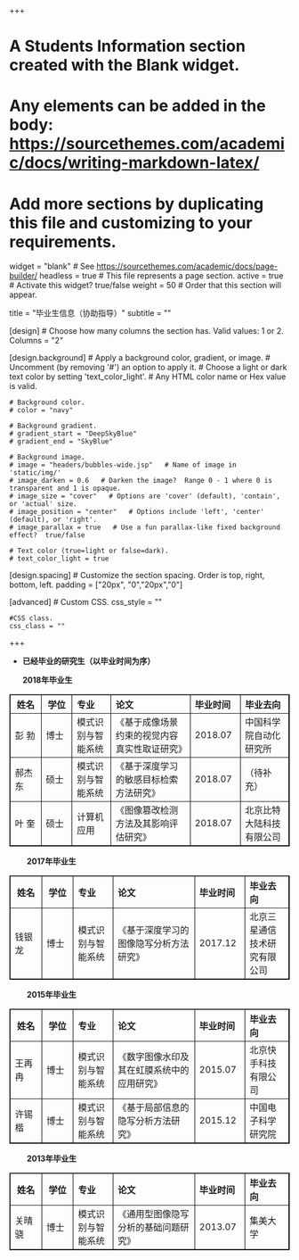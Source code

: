 +++
# A Students Information section created with the Blank widget.
# Any elements can be added in the body: https://sourcethemes.com/academic/docs/writing-markdown-latex/
# Add more sections by duplicating this file and customizing to your requirements.

widget = "blank"  # See https://sourcethemes.com/academic/docs/page-builder/
headless = true  # This file represents a page section.
active = true  # Activate this widget? true/false
weight = 50  # Order that this section will appear.

title = "毕业生信息（协助指导）"
subtitle = ""

[design]
	# Choose how many columns the section has. Valid values: 1 or 2.
	Columns = "2"
	
[design.background]
	# Apply a background color, gradient, or image.
	# Uncomment (by removing '#') an option to apply it.
	# Choose a light or dark text color by setting 'text_color_light'.
	# Any HTML color name or Hex value is valid.
	
	# Background color.
	# color = "navy"
	
	# Background gradient.
	# gradient_start = "DeepSkyBlue"
	# gradient_end = "SkyBlue"
	
	# Background image.
	# image = "headers/bubbles-wide.jsp"   # Name of image in 'static/img/'
	# image_darken = 0.6   # Darken the image?  Range 0 - 1 where 0 is transparent and 1 is opaque.
	# image_size = "cover"   # Options are 'cover' (default), 'contain', or 'actual' size.
	# image_position = "center"   # Options include 'left', 'center' (default), or 'right'.
	# image_parallax = true   # Use a fun parallax-like fixed background effect?  true/false
	
	# Text color (true=light or false=dark).
	# text_color_light = true
	
[design.spacing]
	# Customize the section spacing. Order is top, right, bottom, left.
	padding = ["20px", "0","20px","0"]

[advanced]
	# Custom CSS.
	css_style = ""
	
	#CSS class.
	css_class = ""
+++

- **已经毕业的研究生（以毕业时间为序）**  

  **2018年毕业生**

<table border="1" width ="800" style="border-color: black">
   <tr>
      <th align = "center" width ="80">姓名</th>
      <th align = "center" width ="80">学位</th>
      <th align = "left" width ="120">专业</th>
      <th align = "left" width ="295">论文</th>
      <th align = "left" width ="85">毕业时间</th>
      <th align = "left" width ="140">毕业去向</th>
   </tr>
   <tr>
      <td>彭    勃</td>
      <td>博士</td>
      <td>模式识别与智能系统</td>
      <td>《基于成像场景约束的视觉内容真实性取证研究》</td>
      <td> 2018.07</td>
      <td>中国科学院自动化研究所</td>
   </tr>
      <tr>
      <td>郝杰东</td>
      <td>硕士</td>
      <td>模式识别与智能系统</td>
      <td>《基于深度学习的敏感目标检索方法研究》</td>
      <td> 2018.07</td>
      <td>（待补充）</td>
   </tr>
   <tr>
      <td>叶    奎</td>
      <td>硕士</td>
      <td>计算机应用</td>
      <td>《图像篡改检测方法及其影响评估研究》</td>
      <td> 2018.07</td>
      <td>北京比特大陆科技有限公司</td>
   </tr>
</table>

&nbsp;&nbsp;&nbsp;&nbsp;&nbsp;&nbsp;&nbsp;&nbsp;**2017年毕业生**

<table border="1" width ="800" style="border-color: black">
   <tr>
      <th align = "center" width ="80">姓名</th>
      <th align = "center" width ="80">学位</th>
      <th align = "left" width ="120">专业</th>
      <th align = "left" width ="295">论文</th>
      <th align = "left" width ="85">毕业时间</th>
      <th align = "left" width ="140">毕业去向</th>
   </tr>
   <tr>
      <td>钱银龙</td>
      <td>博士</td>
      <td>模式识别与智能系统</td>
      <td>《基于深度学习的图像隐写分析方法研究》</td>
      <td> 2017.12</td>
      <td>北京三星通信技术研究有限公司</td>
   </tr>
</table>

&nbsp;&nbsp;&nbsp;&nbsp;&nbsp;&nbsp;&nbsp;&nbsp;**2015年毕业生**

<table border="1" width ="800" style="border-color: black">
   <tr>
      <th align = "center" width ="80">姓名</th>
      <th align = "center" width ="80">学位</th>
      <th align = "left" width ="120">专业</th>
      <th align = "left" width ="295">论文</th>
      <th align = "left" width ="85">毕业时间</th>
      <th align = "left" width ="140">毕业去向</th>
   </tr>
   <tr>
      <td>王再冉</td>
      <td>博士</td>
      <td>模式识别与智能系统</td>
      <td>《数字图像水印及其在虹膜系统中的应用研究》</td>
      <td> 2015.07</td>
      <td>北京快手科技有限公司</td>
   </tr>
   <tr>
      <td>许锡楷</td>
      <td>博士</td>
      <td>模式识别与智能系统</td>
      <td>《基于局部信息的隐写分析方法研究》</td>
      <td> 2015.12</td>
      <td>中国电子科学研究院</td>
   </tr>
</table>

&nbsp;&nbsp;&nbsp;&nbsp;&nbsp;&nbsp;&nbsp;&nbsp;**2013年毕业生**

<table border="1" width ="800" style="border-color: black">
   <tr>
      <th align = "center" width ="80">姓名</th>
      <th align = "center" width ="80">学位</th>
      <th align = "left" width ="120">专业</th>
      <th align = "left" width ="295">论文</th>
      <th align = "left" width ="85">毕业时间</th>
      <th align = "left" width ="140">毕业去向</th>
   </tr>
   <tr>
      <td>关晴骁</td>
      <td>博士</td>
      <td>模式识别与智能系统</td>
      <td>《通用型图像隐写分析的基础问题研究》</td>
      <td> 2013.07</td>
      <td>集美大学</td>
   </tr>
</table>